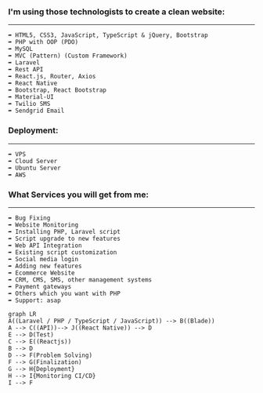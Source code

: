 ### I'm using those technologists to create a clean website:
------------------------------------------------------------
`➦ HTML5, CSS3, JavaScript, TypeScript & jQuery, Bootstrap` <br>
`➦ PHP with OOP (PDO)` <br>
`➦ MySQL` <br>
`➦ MVC (Pattern) (Custom Framework)` <br>
`➦ Laravel` <br>
`➦ Rest API` <br>
`➦ React.js, Router, Axios` <br>
`➦ React Native` <br>
`➦ Bootstrap, React Bootstrap` <br>
`➦ Material-UI` <br>
`➦ Twilio SMS`<br>
`➦ Sendgrid Email` <br>

### Deployment:
-----------
`➦ VPS` <br>
`➦ Cloud Server` <br>
`➦ Ubuntu Server` <br>
`➦ AWS` <br>


### What Services you will get from me:
----------------------------------
`➦ Bug Fixing` <br>
`➦ Website Monitoring` <br>
`➦ Installing PHP, Laravel script` <br>
`➦ Script upgrade to new features` <br>
`➦ Web API Integration` <br>
`➦ Existing script customization` <br>
`➦ Social media login` <br>
`➦ Adding new features` <br>
`➦ Ecommerce Website` <br>
`➦ CRM, CMS, SMS, other management systems` <br>
`➦ Payment gateways` <br>
`➦ Others which you want with PHP` <br>
`➦ Support: asap` <br>
```mermaid
graph LR
A((Laravel / PHP / TypeScript / JavaScript)) --> B((Blade))  
A --> C((API))--> J((React Native)) --> D
E --> D(Test)
C --> E((Reactjs))
B --> D
D --> F(Problem Solving)
F --> G(Finalization)
G --> H{Deployment}
H --> I{Monitoring CI/CD}
I --> F
```
